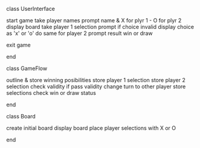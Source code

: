 class UserInterface

start game
take player names
prompt name & X for plyr 1 - O for plyr 2
display board
take player 1 selection
prompt if choice invalid
display choice as 'x' or 'o'
do same for player 2
prompt result win or draw

exit game

end

class GameFlow

outline & store winning posibilities
store player 1 selection
store player 2 selection
check validity
if pass validity change turn to other player
store selections
check win or draw status

end

class Board

create initial board
display board
place player selections with X or O

end
